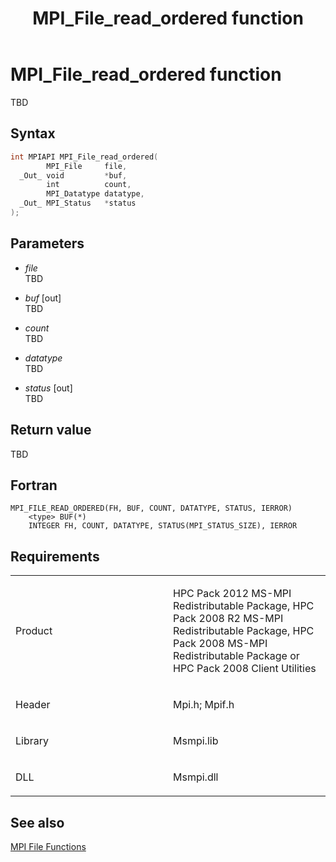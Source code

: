 ﻿---
title: MPI_File_read_ordered function
TOCTitle: MPI_File_read_ordered function
ms:assetid: e4117d21-06ba-4ae6-8f9e-f5bb62b21879
ms:mtpsurl: https://msdn.microsoft.com/en-us/library/Dn473348(v=VS.85)
ms:contentKeyID: 59360884
ms.date: 03/28/2018
mtps_version: v=VS.85
f1_keywords:
- MPI_FILE_READ_ORDERED
- mpif/MPI_File_read_ordered
- mpi/MPI_FILE_READ_ORDERED
dev_langs:
- C++
- C
---

# MPI\_File\_read\_ordered function

TBD

## Syntax

``` c++
int MPIAPI MPI_File_read_ordered(
        MPI_File     file,
  _Out_ void         *buf,
        int          count,
        MPI_Datatype datatype,
  _Out_ MPI_Status   *status
);
```

## Parameters

  - *file*  
    TBD

  - *buf* \[out\]  
    TBD

  - *count*  
    TBD

  - *datatype*  
    TBD

  - *status* \[out\]  
    TBD

## Return value

TBD

## Fortran

    MPI_FILE_READ_ORDERED(FH, BUF, COUNT, DATATYPE, STATUS, IERROR)
        <type> BUF(*)
        INTEGER FH, COUNT, DATATYPE, STATUS(MPI_STATUS_SIZE), IERROR

## Requirements

<table>
<colgroup>
<col style="width: 50%" />
<col style="width: 50%" />
</colgroup>
<tbody>
<tr class="odd">
<td><p>Product</p></td>
<td><p>HPC Pack 2012 MS-MPI Redistributable Package, HPC Pack 2008 R2 MS-MPI Redistributable Package, HPC Pack 2008 MS-MPI Redistributable Package or HPC Pack 2008 Client Utilities</p></td>
</tr>
<tr class="even">
<td><p>Header</p></td>
<td>Mpi.h;
Mpif.h</td>
</tr>
<tr class="odd">
<td><p>Library</p></td>
<td>Msmpi.lib</td>
</tr>
<tr class="even">
<td><p>DLL</p></td>
<td>Msmpi.dll</td>
</tr>
</tbody>
</table>


## See also

[MPI File Functions](mpi-file-functions.md)

